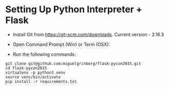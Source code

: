 # Setting Up Python Interpreter + Flask

* Install Git from https://git-scm.com/downloads. Current version - 2.16.3

* Open Command Prompt (Win) or Term (OSX):
* Run the following commands:
```
git clone git@github.com:miguelgrinberg/flask-pycon2015.git
cd flask-pycon2015
virtualenv -p python3 venv
source venv/bin/activate
pip install -r requirements.txt
```
